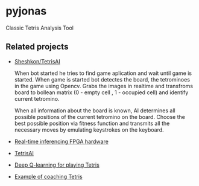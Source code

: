 # pyjonas
Classic Tetris Analysis Tool


## Related projects
- [Sheshkon/TetrisAI](https://github.com/Sheshkon/TetrisAI)

    When bot started he tries to find game aplication and wait until game is started. When game is started bot detectes the board, the tetrominoes in the game using Opencv. Grabs the images in realtime and transfroms board to bollean matrix (0 - empty cell , 1 - occupied cell) and identify current tetromino.

    When all information about the board is known, AI determines all possible positions of the current tetromino on the board. Choose the best possible position via fitness function and transmits all the necessary moves by emulating keystrokes on the keyboard.
- [Real-time inferencing FPGA hardware](http://www.pynq.io/)
- [TetrisAI](https://github.com/dguostanford/Machine-Learning-Tetris-)
- [Deep Q-learning for playing Tetris](https://pythonawesome.com/deep-q-learning-for-playing-tetris-game/)
- [Example of coaching Tetris](https://www.youtube.com/playlist?list=PLjvvUIYe8rKW3HDvoRiBohQdfBW6J3BXj)
